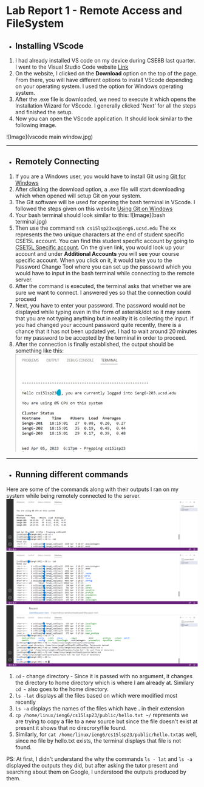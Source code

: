 # Lab Report 1 - Remote Access and FileSystem

* ## Installing VScode
1. I had already installed VS code on my device during CSE8B last quarter. I went to the Visual Studio Code website [Link](https://code.visualstudio.com/) 
2. On the website, I clicked on the **Download** option on the top of the page. From there, you will have different options to install VScode depending on your operating system. I used the option for Windows operating system.
3. After the .exe file is downloaded, we need to execute it which opens the Installation Wizard for VScode. I generally clicked 'Next' for all the steps and finished the setup.
4. Now you can open the VScode application. It should look similar to the following image.

![Image](vscode main window.jpg)

---
* ## Remotely Connecting
1. If you are a Windows user, you would have to install Git using [Git for Windows](https://gitforwindows.org/)
2. After clicking the download option, a .exe file will start downloading which when opened will setup Git on your system. 
3. The Git software will be used for opening the bash terminal in VScode. I followed the steps given on this website [Using Git on Windows](https://stackoverflow.com/a/50527994)
4. Your bash terminal should look similar to this: ![Image](bash terminal.jpg)
5. Then use the command `ssh cs15lsp23xx@ieng6.ucsd.edu` The xx represents the two unique characters at the end of student specific CSE15L account. You can find this student specific account by going to [CSE15L Specific account](https://sdacs.ucsd.edu/~icc/index.php). On the given link, you would look up your account and under **Additional Accounts** you will see your course specific account. When you click on it, it would take you to the Password Change Tool where you can set up the passowrd which you would have to input in the bash terminal while connecting to the remote server.
6. After the command is executed, the terminal asks that whether we are sure we want to connect. I answered yes so that the connection could proceed
7. Next, you have to enter your password. The password would not be displayed while typing even in the form of asterisk/dot so it may seem that you are not typing anything but in reality it is collecting the input. If you had changed your account password quite recently, there is a chance that it has not been updated yet. I had to wait around 20 minutes for my password to be accepted by the terminal in order to proceed.
8. After the connection is finally established, the output should be something like this: 
![Image](remconnect.jpg)

---
* ## Running different commands

Here are some of the commands along with their outputs I ran on my system while being remotely connected to the server.
![Image](res1.png)
![Image](res2.png)
![Image](res3.png)
1. `cd` - change directory - Since it is passed with no argument, it changes the directory to home directory which is where I am already at. Similary `cd ~` also goes to the home directory.
2. `ls -lat` displays all the files based on which were modified most recently
3. `ls -a` displays the names of the files which have **.** in their extension
4. `cp /home/linux/ieng6/cs15lsp23/public/hello.txt ~/` represents we are trying to copy a file to a new source but since the file doesn't exist at present it shows that no direcrory/file found.
5. Similarly, for `cat /home/linux/ieng6/cs15lsp23/public/hello.txt`as well, since no file by hello.txt exists, the terminal displays that file is not found.

PS: At first, I didn't understand the why the commands `ls - lat` and `ls -a` displayed the outputs they did, but after asking the tutor present and searching about them on Google, I understood the outputs produced by them.
